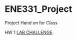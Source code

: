# ENE331_Project
 Project Hand on for Class

HW 1 [LAB CHALLENGE](#https://github.com/EspressoGG/ENE331_Project/tree/ENE331-LAB/ENE331_2484_2501_2504).
